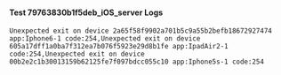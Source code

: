 #### Test 79763830b1f5deb_iOS_server Logs


```
Unexpected exit on device 2a65f58f9902a701b5c9a55b2befb18672927474 app:Iphone6-1 code:254,Unexpected exit on device 605a17dff1a0ba7f312ea7b076f5923e29d8b1fe app:IpadAir2-1 code:254,Unexpected exit on device 00b2e2c1b30013159b62125fe7f097bdcc055c10 app:Iphone5s-1 code:254
```
